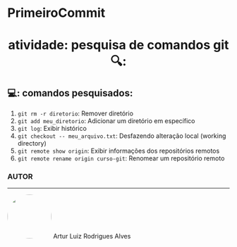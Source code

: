 # PrimeiroCommit
<h1 align="center">atividade: pesquisa de comandos git 🔍: </h1>

<h2> 💻: comandos pesquisados:</h2>

1. `git rm -r diretorio`: Remover diretório
2. `git add meu_diretorio`: Adicionar um diretório em específico
3. `git log`: Exibir histórico
4. `git checkout -- meu_arquivo.txt`: Desfazendo alteração local (working directory)
5. `git remote show origin`: Exibir informações dos repositórios remotos
6. `git remote rename origin curso-git`: Renomear um repositório remoto
### AUTOR
___

<img style="border-radius: 50%;" src="https://lh3.googleusercontent.com/a/ACg8ocLU0XI276g4goJZ7uPznnyink6pUwVwHrdT6Tzq5GKErNk=s288-c-no" width="100px;" alt=""/>
Artur Luiz Rodrigues Alves
